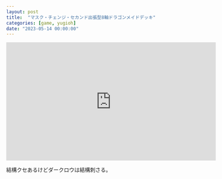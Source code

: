 ```yaml
---
layout: post
title:  "マスク・チェンジ・セカンド出張型8軸ドラゴンメイドデッキ"
categories: [game, yugioh]
date: "2023-05-14 00:00:00"
---
```


<div class="google">
<iframe width="560" height="315" src="https://www.youtube.com/embed/nqEAT1RYutY" title="YouTube video player" frameborder="0" allow="accelerometer; autoplay; clipboard-write; encrypted-media; gyroscope; picture-in-picture; web-share" allowfullscreen></iframe>
</div>

結構クセあるけどダークロウは結構刺さる。
